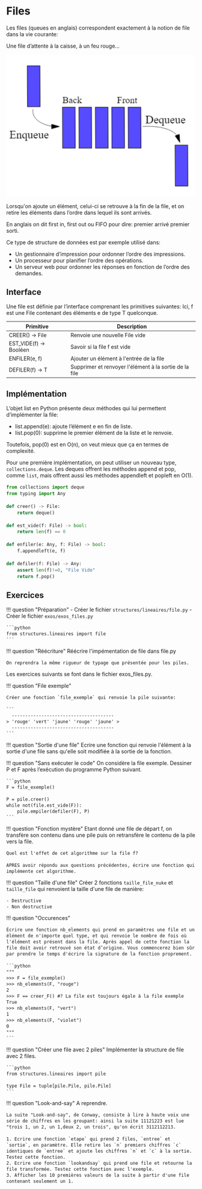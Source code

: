 # Files


Les files (queues en anglais) correspondent exactement à la notion de file dans la vie courante:

Une file d’attente à la caisse, à un feu rouge…

![alt text](image-1.png)

Lorsqu'on ajoute un élément, celui-ci se retrouve à la fin de la file, et on retire les éléments dans l’ordre dans lequel ils sont arrivés.

En anglais on dit first in, first out ou FIFO pour dire: premier arrivé premier sorti.

Ce type de structure de données est par exemple utilisé dans:

- Un gestionnaire d’impression pour ordonner l’ordre des impressions.
- Un processeur pour planifier l’ordre des opérations.
- Un serveur web pour ordonner les réponses en fonction de l’ordre des demandes.

## Interface

Une file est définie par l’interface comprenant les primitives suivantes:
Ici, f est une File contenant des éléments e de type T quelconque.

| Primitive | Description |
| ---- | ----- |
|CREER() → File|Renvoie une nouvelle File vide | 
|EST_VIDE(f) → Booléen|Savoir si la file f est vide|
|ENFILER(e, f)|Ajouter un élément à l'entrée de la file|
|DEFILER(f) → T|Supprimer et renvoyer l'élément à la sortie de la file|


## Implémentation

L’objet list en Python présente deux méthodes qui lui permettent d’implémenter la file:

- list.append(e): ajoute l’élément e en fin de liste.
- list.pop(0): supprime le premier élément de la liste et le renvoie.

Toutefois, pop(0) est en O(n), on veut mieux que ça en termes de complexité.

Pour une première implémentation, on peut utiliser un nouveau type, `collections.deque`. Les deques offrent les méthodes append et pop, comme `list`, mais offrent aussi les méthodes appendleft et popleft en O(1).

```python
from collections import deque
from typing import Any

def creer() -> File:
    return deque()

def est_vide(f: File) -> bool:
    return len(f) == 0

def enfiler(e: Any, f: File) -> bool:
    f.appendleft(e, f)

def defiler(f: File) -> Any:
    assert len(f)!=0, "File Vide"
    return f.pop()
```

## Exercices

!!! question "Préparation"
    - Créer le fichier `structures/lineaires/file.py`
    - Créer le fichier `exos/exos_files.py`

    ```python
    from structures.lineaires import file
    ```

!!! question "Réécriture"
    Réécrire l'impémentation de file dans file.py

    On reprendra la même rigueur de typage que présentée pour les piles.

Les exercices suivants se font dans le fichier exos_files.py.

!!! question "File exemple"

    Créer une fonction `file_exemple` qui renvoie la pile suivante:

    ```
      --------------------------------------
    > 'rouge' 'vert' 'jaune' 'rouge' 'jaune' >
      --------------------------------------
    ```

!!! question "Sortie d'une file"
    Ecrire une fonction qui renvoie l'élément à la sortie d'une file sans qu'elle soit modifiée à la sortie de la fonction.

!!! question "Sans exécuter le code"
    On considère la file exemple.
    Dessiner P et F après l’exécution du programme Python suivant.

    ```python
    F = file_exemple()

    P = pile.creer()
    while not(file.est_vide(F)):
        pile.empiler(defiler(F), P)
    ```


!!! question "Fonction mystère"
    Etant donné une file de départ f, on transfère son contenu dans une pile puis on retransfère le contenu de la pile vers la file.

    Quel est l'effet de cet algorithme sur la file f?
    
    APRES avoir répondu aux questions précédentes, écrire une fonction qui implémente cet algorithme.

!!! question "Taille d'une file"
    Créer 2 fonctions `taille_file_nuke` et `taille_file` qui renvoient la taille d'une file de manière:
    
    - Destructive
    - Non destructive


!!! question "Occurences"

    Écrire une fonction nb_elements qui prend en paramètres une file et un élément de n'importe quel type, et qui renvoie le nombre de fois où l'élément est présent dans la file. Après appel de cette fonction la file doit avoir retrouvé son état d’origine. Vous commencerez bien sûr par prendre le temps d'écrire la signature de la fonction proprement.

    ```python
    """
    >>> F = file_exemple()
    >>> nb_elements(F, "rouge")
    2
    >>> F == creer_F() #? La file est toujours égale à la file exemple
    True
    >>> nb_elements(F, "vert")
    1
    >>> nb_elements(F, "violet")
    0
    """
    ```

!!! question "Créer une file avec 2 piles"
    Implémenter la structure de file avec 2 files.

    ```python
    from structures.lineaires import pile

    type File = tuple[pile.Pile, pile.Pile]
    ```


!!! question "Look-and-say"
    A reprendre.
    
    La suite "Look-and-say", de Conway, consiste à lire à haute voix une série de chiffres en les groupant: ainsi la suite 11121223 est lue "trois 1, un 2, un 1,deux 2, un trois", qu'on écrit 3112112213.

    1. Ecrire une fonction `etape` qui prend 2 files, `entree` et `sortie`, en paramètre. Elle retire les `n` premiers chiffres `c` identiques de `entree` et ajoute les chiffres `n` et `c` à la sortie. Testez cette fonction.
    2. Ecrire une fonction `lookandsay` qui prend une file et retourne la file transformée. Testez cette fonction avec l'exemple.
    3. Afficher les 10 premières valeurs de la suite à partir d'une file contenant seulement un 1.
